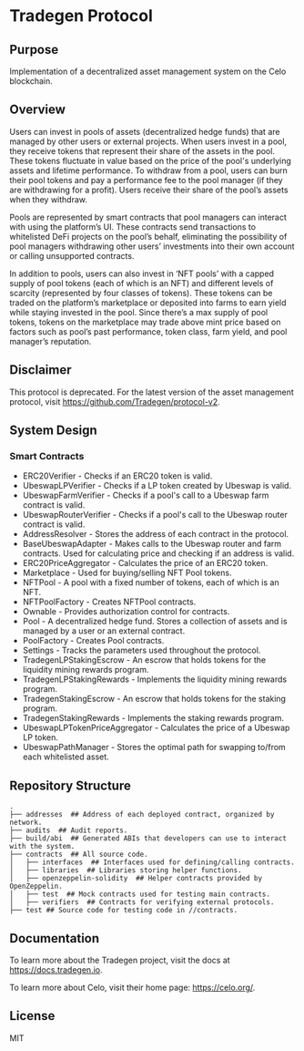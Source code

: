 # Tradegen Protocol

## Purpose

Implementation of a decentralized asset management system on the Celo blockchain.

## Overview

Users can invest in pools of assets (decentralized hedge funds) that are managed by other users or external projects. When users invest in a pool, they receive tokens that represent their share of the assets in the pool. These tokens fluctuate in value based on the price of the pool's underlying assets and lifetime performance. To withdraw from a pool, users can burn their pool tokens and pay a performance fee to the pool manager (if they are withdrawing for a profit). Users receive their share of the pool’s assets when they withdraw.

Pools are represented by smart contracts that pool managers can interact with using the platform’s UI. These contracts send transactions to whitelisted DeFi projects on the pool’s behalf, eliminating the possibility of pool managers withdrawing other users’ investments into their own account or calling unsupported contracts.

In addition to pools, users can also invest in ‘NFT pools’ with a capped supply of pool tokens (each of which is an NFT) and different levels of scarcity (represented by four classes of tokens). These tokens can be traded on the platform’s marketplace or deposited into farms to earn yield while staying invested in the pool. Since there’s a max supply of pool tokens, tokens on the marketplace may trade above mint price based on factors such as pool’s past performance, token class, farm yield, and pool manager’s reputation.

## Disclaimer

This protocol is deprecated. For the latest version of the asset management protocol, visit https://github.com/Tradegen/protocol-v2.

## System Design

### Smart Contracts

* ERC20Verifier - Checks if an ERC20 token is valid.
* UbeswapLPVerifier - Checks if a LP token created by Ubeswap is valid.
* UbeswapFarmVerifier - Checks if a pool's call to a Ubeswap farm contract is valid.
* UbeswapRouterVerifier - Checks if a pool's call to the Ubeswap router contract is valid.
* AddressResolver - Stores the address of each contract in the protocol.
* BaseUbeswapAdapter - Makes calls to the Ubeswap router and farm contracts. Used for calculating price and checking if an address is valid.
* ERC20PriceAggregator - Calculates the price of an ERC20 token.
* Marketplace - Used for buying/selling NFT Pool tokens.
* NFTPool - A pool with a fixed number of tokens, each of which is an NFT.
* NFTPoolFactory - Creates NFTPool contracts.
* Ownable - Provides authorization control for contracts.
* Pool - A decentralized hedge fund. Stores a collection of assets and is managed by a user or an external contract.
* PoolFactory - Creates Pool contracts.
* Settings - Tracks the parameters used throughout the protocol.
* TradegenLPStakingEscrow - An escrow that holds tokens for the liquidity mining rewards program.
* TradegenLPStakingRewards - Implements the liquidity mining rewards program.
* TradegenStakingEscrow - An escrow that holds tokens for the staking program.
* TradegenStakingRewards - Implements the staking rewards program.
* UbeswapLPTokenPriceAggregator - Calculates the price of a Ubeswap LP token.
* UbeswapPathManager - Stores the optimal path for swapping to/from each whitelisted asset.

## Repository Structure

```
.
├── addresses  ## Address of each deployed contract, organized by network.
├── audits  ## Audit reports.
├── build/abi  ## Generated ABIs that developers can use to interact with the system.
├── contracts  ## All source code.
│   ├── interfaces  ## Interfaces used for defining/calling contracts.
│   ├── libraries  ## Libraries storing helper functions.
│   ├── openzeppelin-solidity  ## Helper contracts provided by OpenZeppelin.
│   ├── test  ## Mock contracts used for testing main contracts.
│   ├── verifiers  ## Contracts for verifying external protocols.
├── test ## Source code for testing code in //contracts.
```

## Documentation

To learn more about the Tradegen project, visit the docs at https://docs.tradegen.io.

To learn more about Celo, visit their home page: https://celo.org/.

## License

MIT
